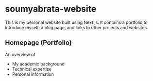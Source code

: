 # soumyabrata-website

This is my personal website built using Next.js. It contains a portfolio to introduce myself, a blog page, and links to other projects and websites.

## Homepage (Portfolio)

An overview of

- My academic background
- Technical expertise
- Personal information
